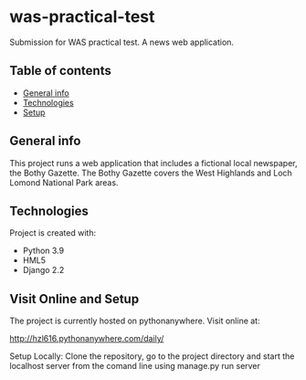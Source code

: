 # was-practical-test
Submission for WAS practical test. A news web application.

## Table of contents
* [General info](#general-info)
* [Technologies](#technologies)
* [Setup](#setup)

## General info
This project runs a web application that includes a fictional local newspaper, the Bothy Gazette. 
The Bothy Gazette covers the West Highlands and Loch Lomond National Park areas.
	
## Technologies
Project is created with:
* Python 3.9
* HML5
* Django 2.2
	
## Visit Online and Setup
The project is currently hosted on pythonanywhere. Visit online at:

http://hzl616.pythonanywhere.com/daily/


Setup Locally:
Clone the repository, go to the project directory and start the localhost server from the comand line using
manage.py run server


